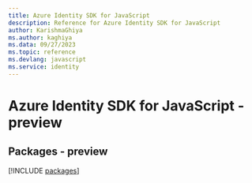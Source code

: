 ```yaml
---
title: Azure Identity SDK for JavaScript
description: Reference for Azure Identity SDK for JavaScript
author: KarishmaGhiya
ms.author: kaghiya
ms.data: 09/27/2023
ms.topic: reference
ms.devlang: javascript
ms.service: identity
---
```

# Azure Identity SDK for JavaScript - preview
## Packages - preview
[!INCLUDE [packages](identity-index.md)]